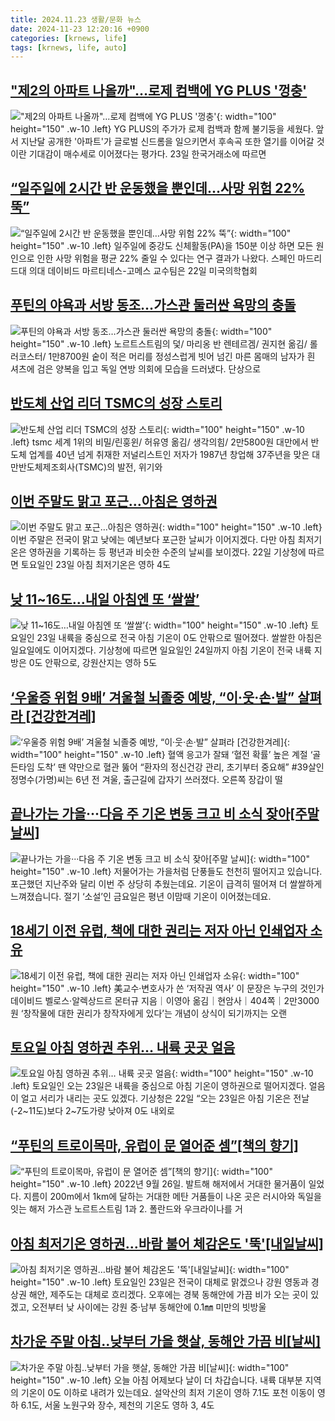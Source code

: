 ```yaml
---
title: 2024.11.23 생활/문화 뉴스
date: 2024-11-23 12:20:16 +0900
categories: [krnews, life]
tags: [krnews, life, auto]
---
```

## ["제2의 아파트 나올까"…로제 컴백에 YG PLUS '껑충'](https://n.news.naver.com/mnews/article/003/0012920046)

!["제2의 아파트 나올까"…로제 컴백에 YG PLUS '껑충'](https://mimgnews.pstatic.net/image/origin/003/2024/11/23/12920046.jpg?type=nf220_150){: width="100" height="150" .w-10 .left}
YG PLUS의 주가가 로제 컴백과 함께 불기둥을 세웠다. 앞서 지난달 공개한 '아파트'가 글로벌 신드롬을 일으키면서 후속곡 또한 열기를 이어갈 것이란 기대감이 매수세로 이어졌다는 평가다. 23일 한국거래소에 따르면

## [“일주일에 2시간 반 운동했을 뿐인데…사망 위험 22% 뚝”](https://n.news.naver.com/mnews/article/081/0003497502)

![“일주일에 2시간 반 운동했을 뿐인데…사망 위험 22% 뚝”](https://mimgnews.pstatic.net/image/origin/081/2024/11/22/3497502.jpg?type=nf220_150){: width="100" height="150" .w-10 .left}
일주일에 중강도 신체활동(PA)을 150분 이상 하면 모든 원인으로 인한 사망 위험을 평균 22% 줄일 수 있다는 연구 결과가 나왔다. 스페인 마드리드대 의대 데이비드 마르티네스-고메스 교수팀은 22일 미국의학협회

## [푸틴의 야욕과 서방 동조…가스관 둘러싼 욕망의 충돌](https://n.news.naver.com/mnews/article/022/0003988272)

![푸틴의 야욕과 서방 동조…가스관 둘러싼 욕망의 충돌](https://mimgnews.pstatic.net/image/origin/022/2024/11/23/3988272.jpg?type=nf220_150){: width="100" height="150" .w-10 .left}
노르트스트림의 덫/ 마리옹 반 렌테르겜/ 권지현 옮김/ 롤러코스터/ 1만8700원 숱이 적은 머리를 정성스럽게 빗어 넘긴 마른 몸매의 남자가 흰 셔츠에 검은 양복을 입고 독일 연방 의회에 모습을 드러냈다. 단상으로

## [반도체 산업 리더 TSMC의 성장 스토리](https://n.news.naver.com/mnews/article/022/0003988269)

![반도체 산업 리더 TSMC의 성장 스토리](https://mimgnews.pstatic.net/image/origin/022/2024/11/23/3988269.jpg?type=nf220_150){: width="100" height="150" .w-10 .left}
tsmc 세계 1위의 비밀/린훙윈/ 허유영 옮김/ 생각의힘/ 2만5800원 대만에서 반도체 업계를 40년 넘게 취재한 저널리스트인 저자가 1987년 창업해 37주년을 맞은 대만반도체제조회사(TSMC)의 발전, 위기와

## [이번 주말도 맑고 포근…아침은 영하권](https://n.news.naver.com/mnews/article/081/0003497607)

![이번 주말도 맑고 포근…아침은 영하권](https://mimgnews.pstatic.net/image/origin/081/2024/11/22/3497607.jpg?type=nf220_150){: width="100" height="150" .w-10 .left}
이번 주말은 전국이 맑고 낮에는 예년보다 포근한 날씨가 이어지겠다. 다만 아침 최저기온은 영하권을 기록하는 등 평년과 비슷한 수준의 날씨를 보이겠다. 22일 기상청에 따르면 토요일인 23일 아침 최저기온은 영하 4도

## [낮 11~16도…내일 아침엔 또 ‘쌀쌀’](https://n.news.naver.com/mnews/article/028/0002717605)

![낮 11~16도…내일 아침엔 또 ‘쌀쌀’](https://mimgnews.pstatic.net/image/origin/028/2024/11/23/2717605.jpg?type=nf220_150){: width="100" height="150" .w-10 .left}
토요일인 23일 내륙을 중심으로 전국 아침 기온이 0도 안팎으로 떨어졌다. 쌀쌀한 아침은 일요일에도 이어지겠다. 기상청에 따르면 일요일인 24일까지 아침 기온이 전국 내륙 지방은 0도 안팎으로, 강원산지는 영하 5도

## [‘우울증 위험 9배’ 겨울철 뇌졸중 예방, “이·웃·손·발” 살펴라 [건강한겨레]](https://n.news.naver.com/mnews/article/028/0002717589)

![‘우울증 위험 9배’ 겨울철 뇌졸중 예방, “이·웃·손·발” 살펴라 [건강한겨레]](https://mimgnews.pstatic.net/image/origin/028/2024/11/23/2717589.jpg?type=nf220_150){: width="100" height="150" .w-10 .left}
혈액 응고가 잘돼 ‘혈전 확률’ 높은 계절 ‘골든타임 도착’ 땐 약만으로 혈관 뚫어 “환자의 정신건강 관리, 초기부터 중요해” #39살인 정명수(가명)씨는 6년 전 겨울, 출근길에 갑자기 쓰러졌다. 오른쪽 장갑이 떨

## [끝나가는 가을···다음 주 기온 변동 크고 비 소식 잦아[주말 날씨]](https://n.news.naver.com/mnews/article/657/0000032206)

![끝나가는 가을···다음 주 기온 변동 크고 비 소식 잦아[주말 날씨]](https://mimgnews.pstatic.net/image/origin/657/2024/11/22/32206.jpg?type=nf220_150){: width="100" height="150" .w-10 .left}
저물어가는 가을처럼 단풍들도 천천히 떨어지고 있습니다. 포근했던 지난주와 달리 이번 주 상당히 추웠는데요. 기온이 급격히 떨어져 더 쌀쌀하게 느껴졌습니다. 절기 ‘소설’인 금요일은 평년 이맘때 기온이 이어졌는데요.

## [18세기 이전 유럽, 책에 대한 권리는 저자 아닌 인쇄업자 소유](https://n.news.naver.com/mnews/article/023/0003872090)

![18세기 이전 유럽, 책에 대한 권리는 저자 아닌 인쇄업자 소유](https://mimgnews.pstatic.net/image/origin/023/2024/11/23/3872090.jpg?type=nf220_150){: width="100" height="150" .w-10 .left}
美교수·변호사가 쓴 ‘저작권 역사’ 이 문장은 누구의 것인가 데이비드 벨로스·알렉상드르 몬터규 지음｜이영아 옮김｜현암사｜404쪽｜2만3000원 ‘창작물에 대한 권리가 창작자에게 있다’는 개념이 상식이 되기까지는 오랜

## [토요일 아침 영하권 추위… 내륙 곳곳 얼음](https://n.news.naver.com/mnews/article/366/0001034382)

![토요일 아침 영하권 추위… 내륙 곳곳 얼음](https://mimgnews.pstatic.net/image/origin/366/2024/11/22/1034382.jpg?type=nf220_150){: width="100" height="150" .w-10 .left}
토요일인 오는 23일은 내륙을 중심으로 아침 기온이 영하권으로 떨어지겠다. 얼음이 얼고 서리가 내리는 곳도 있겠다. 기상청은 22일 “오는 23일은 아침 기온은 전날(-2~11도)보다 2~7도가량 낮아져 0도 내외로

## [“푸틴의 트로이목마, 유럽이 문 열어준 셈”[책의 향기]](https://n.news.naver.com/mnews/article/020/0003599932)

![“푸틴의 트로이목마, 유럽이 문 열어준 셈”[책의 향기]](https://mimgnews.pstatic.net/image/origin/020/2024/11/23/3599932.jpg?type=nf220_150){: width="100" height="150" .w-10 .left}
2022년 9월 26일. 발트해 해저에서 거대한 물거품이 일었다. 지름이 200m에서 1km에 달하는 거대한 메탄 거품들이 나온 곳은 러시아와 독일을 잇는 해저 가스관 노르트스트림 1과 2. 폴란드와 우크라이나를 거

## [아침 최저기온 영하권…바람 불어 체감온도 '뚝'[내일날씨]](https://n.news.naver.com/mnews/article/277/0005505012)

![아침 최저기온 영하권…바람 불어 체감온도 '뚝'[내일날씨]](https://mimgnews.pstatic.net/image/origin/277/2024/11/22/5505012.jpg?type=nf220_150){: width="100" height="150" .w-10 .left}
토요일인 23일은 전국이 대체로 맑겠으나 강원 영동과 경상권 해안, 제주도는 대체로 흐리겠다. 오후에는 경북 동해안에 가끔 비가 오는 곳이 있겠고, 오전부터 낮 사이에는 강원 중·남부 동해안에 0.1㎜ 미만의 빗방울

## [차가운 주말 아침‥낮부터 가을 햇살, 동해안 가끔 비[날씨]](https://n.news.naver.com/mnews/article/214/0001388392)

![차가운 주말 아침‥낮부터 가을 햇살, 동해안 가끔 비[날씨]](https://mimgnews.pstatic.net/image/origin/214/2024/11/23/1388392.jpg?type=nf220_150){: width="100" height="150" .w-10 .left}
오늘 아침 어제보다 날이 더 차갑습니다. 내륙 대부분 지역의 기온이 0도 이하로 내려가 있는데요. 설악산의 최저 기온이 영하 7.1도 포천 이동이 영하 6.1도, 서울 노원구와 장수, 제천의 기온도 영하 3, 4도

